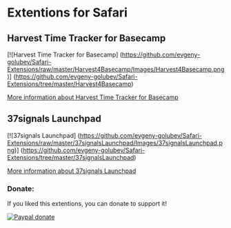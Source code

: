 Extentions for Safari
=================

## Harvest Time Tracker for Basecamp
[![Harvest Time Tracker for Basecamp]
(https://github.com/evgeny-golubev/Safari-Extensions/raw/master/Harvest4Basecamp/Images/Harvest4Basecamp.png)]
(https://github.com/evgeny-golubev/Safari-Extensions/tree/master/Harvest4Basecamp)

[More information about Harvest Time Tracker for Basecamp](https://github.com/evgeny-golubev/Safari-Extensions/tree/master/Harvest4Basecamp)

## 37signals Launchpad
[![37signals Launchpad]
(https://github.com/evgeny-golubev/Safari-Extensions/raw/master/37signalsLaunchpad/Images/37signalsLaunchpad.png)]
(https://github.com/evgeny-golubev/Safari-Extensions/tree/master/37signalsLaunchpad)

[More information about 37signals Launchpad](https://github.com/evgeny-golubev/Safari-Extensions/tree/master/37signalsLaunchpad)

### Donate:
If you liked this extentions, you can donate to support it!

[![Paypal donate](https://www.paypalobjects.com/en_US/i/btn/btn_donate_LG.gif)](https://www.paypal.com/cgi-bin/webscr?cmd=_s-xclick&hosted_button_id=R3TQZNMYEJSL6)
